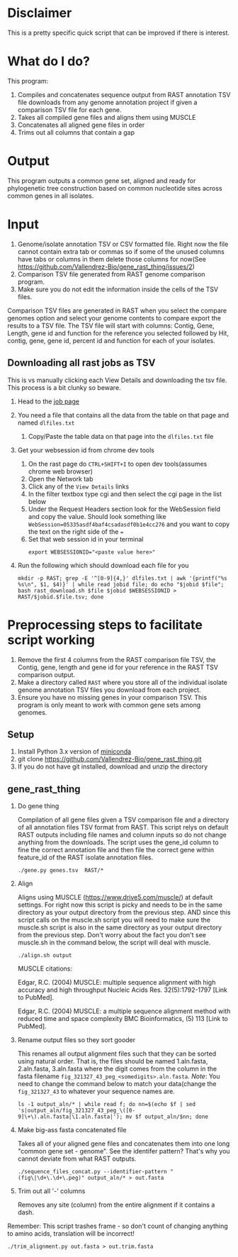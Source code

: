 # Disclaimer

This is a pretty specific quick script that can be improved if there is interest.

# What do I do?

This program:
1. Compiles and concatenates sequence output from RAST annotation TSV file downloads from any genome annotation project if given a comparison TSV file for each gene.
1. Takes all compiled gene files and aligns them using MUSCLE
1. Concatenates all aligned gene files in order
1. Trims out all columns that contain a gap

# Output

This program outputs a common gene set, aligned and ready for phylogenetic tree construction based on common nucleotide sites across common genes in all isolates.

# Input

1. Genome/isolate annotation TSV or CSV formatted file. Right now the file cannot contain extra tab or commas so if some of the unused columns have tabs or columns in them delete those columns for now(See https://github.com/Vallendrez-Bio/gene_rast_thing/issues/2)
1. Comparison TSV file generated from RAST genome comparison program.
1. Make sure you do not edit the information inside the cells of the TSV files.

Comparison TSV files are generated in RAST when you select the compare genomes option and select your genome contents to compare export the results to a TSV file. The TSV file will start with columns: Contig, Gene, Length, gene id and function for the reference you selected followed by Hit, contig, gene, gene id, percent id and function for each of your isolates.

## Downloading all rast jobs as TSV

This is vs manually clicking each View Details and downloading the tsv file.
This process is a bit clunky so beware.

1. Head to the [job page](https://rast.nmpdr.org/rast.cgi?page=Jobs)
1. You need a file that contains all the data from the table on that page and named `dlfiles.txt`

   1. Copy/Paste the table data on that page into the `dlfiles.txt` file
1. Get your websession id from chrome dev tools
   
   1. On the rast page do `CTRL+SHIFT+I` to open dev tools(assumes chrome web browser)
   2. Open the Network tab
   3. Click any of the `View Details` links
   4. In the filter textbox type cgi and then select the cgi page in the list below
   5. Under the Request Headers section look for the WebSession field and copy the value. Should look something like `WebSession=05335asdf4baf4csadasdf0b1e4cc276` and you want to copy the text on the right side of the `=`
   6. Set that web session id in your terminal
      ```
      export WEBSESSIONID="<paste value here>"
      ```
3. Run the following which should download each file for you
   ```
   mkdir -p RAST; grep -E '^[0-9]{4,}' dlfiles.txt | awk '{printf("%s %s\n", $1, $4)}' | while read jobid file; do echo "$jobid $file"; bash rast_download.sh $file $jobid $WEBSESSIONID > RAST/$jobid.$file.tsv; done
   ```

# Preprocessing steps to facilitate script working

1. Remove the first 4 columns from the RAST comparison file TSV, the Contig, gene, length and gene id for your reference in the RAST TSV comparison output.
1. Make a directory called ```RAST``` where you store all of the individual isolate genome annotation TSV files you download from each project.
1. Ensure you have no missing genes in your comparison TSV. This program is only meant to work with common gene sets among genomes.

## Setup

1. Install Python 3.x version of [miniconda](https://conda.io/miniconda.html)
1. git clone https://github.com/Vallendrez-Bio/gene_rast_thing.git
1. If you do not have git installed, download and unzip the directory

## gene_rast_thing

1. Do gene thing

   Compilation of all gene files given a TSV comparison file and a directory of all annotation files TSV format from RAST. This script relys on default RAST outputs including file names and column inputs so do not change anything from the downloads. The script uses the gene_id column to fine the correct annotation file and then file the correct gene within feature_id of the RAST isolate annotation files.

   ```
   ./gene.py genes.tsv  RAST/*
   ```

1. Align

   Aligns using MUSCLE (https://www.drive5.com/muscle/) at default settings. For right now this script is picky and needs to be in the same directory as your output directory from the previous step. AND since this script calls on the muscle.sh script you will need to make sure the muscle.sh script is also in the same directory as your output directory from the previous step. Don't worry about the fact you don't see muscle.sh in the command below, the script will deal with muscle.

   ```
   ./align.sh output
   ```

   MUSCLE citations: 

   Edgar, R.C. (2004) MUSCLE: multiple sequence alignment with high accuracy and high throughput
  Nucleic Acids Res. 32(5):1792-1797 [Link to PubMed]. 

   Edgar, R.C. (2004) MUSCLE: a multiple sequence alignment method with reduced time and space complexity
  BMC Bioinformatics, (5) 113 [Link to PubMed]. 

1. Rename output files so they sort gooder

   This renames all output alignment files such that they can be sorted using natural order. That is, the files should be named 1.aln.fasta, 2.aln.fasta, 3.aln.fasta where the digit comes from the column in the fasta filename `fig_321327_43_peg_<somedigits>.aln.fasta`.
   *Note*: You need to change the command below to match your data(change the `fig_321327_43` to whatever your sequence names are.
   
   ```
   ls -1 output_aln/* | while read f; do nn=$(echo $f | sed 's|output_aln/fig_321327_43_peg_\([0-9]\+\).aln.fasta|\1.aln.fasta|'); mv $f output_aln/$nn; done
   ```

1. Make big-ass fasta concatenated file

   Takes all of your aligned gene files and concatenates them into one long "common gene set - genome". See the identifer pattern? That's why you cannot deviate from what RAST outputs.

   ```
   ./sequence_files_concat.py --identifier-pattern "(fig\|\d+\.\d+\.peg)" output_aln/* > out.fasta
   ```

1. Trim out all '-' columns

   Removes any site (column) from the entire alignment if it contains a dash.

Remember: This script trashes frame - so don't count of changing anything to amino acids, translation will be incorrect!

   ```
   ./trim_alignment.py out.fasta > out.trim.fasta
   ```
